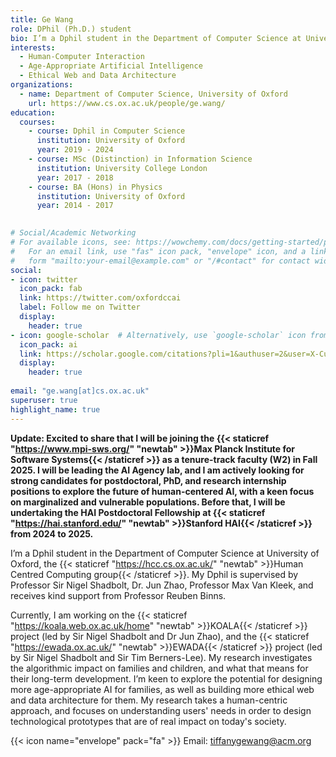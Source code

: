 ```yaml
---
title: Ge Wang
role: DPhil (Ph.D.) student
bio: I’m a Dphil student in the Department of Computer Science at University of Oxford. My research investigates the algorithmic impact on families and children, and what that means for their long-term development. I’m keen to explore the potential for designing more age-appropriate AI for families, as well as building more ethical web and data architecture for them. My research takes a human-centric approach, and focuses on understanding users' needs in order to design technological prototypes that are of real impact on today's society.
interests:
  - Human-Computer Interaction
  - Age-Appropriate Artificial Intelligence
  - Ethical Web and Data Architecture
organizations:
  - name: Department of Computer Science, University of Oxford
    url: https://www.cs.ox.ac.uk/people/ge.wang/
education:
  courses:
    - course: Dphil in Computer Science
      institution: University of Oxford
      year: 2019 - 2024
    - course: MSc (Distinction) in Information Science
      institution: University College London
      year: 2017 - 2018
    - course: BA (Hons) in Physics
      institution: University of Oxford
      year: 2014 - 2017
      

# Social/Academic Networking
# For available icons, see: https://wowchemy.com/docs/getting-started/page-builder/#icons
#   For an email link, use "fas" icon pack, "envelope" icon, and a link in the
#   form "mailto:your-email@example.com" or "/#contact" for contact widget.
social:
- icon: twitter
  icon_pack: fab
  link: https://twitter.com/oxfordccai
  label: Follow me on Twitter
  display:
    header: true
- icon: google-scholar  # Alternatively, use `google-scholar` icon from `ai` icon pack
  icon_pack: ai
  link: https://scholar.google.com/citations?pli=1&authuser=2&user=X-Cuad0AAAAJ
  display:
    header: true
  
email: "ge.wang[at]cs.ox.ac.uk"
superuser: true
highlight_name: true
---
```

**Update: Excited to share that I will be joining the {{< staticref "https://www.mpi-sws.org/" "newtab" >}}Max Planck Institute for Software Systems{{< /staticref >}} as a tenure-track faculty (W2) in Fall 2025. I will be leading the AI Agency lab, and I am actively looking for strong candidates for postdoctoral, PhD, and research internship positions to explore the future of human-centered AI, with a keen focus on marginalized and vulnerable populations. Before that, I will be undertaking the HAI Postdoctoral Fellowship at {{< staticref "https://hai.stanford.edu/" "newtab" >}}Stanford HAI{{< /staticref >}} from 2024 to 2025.**   

I’m a Dphil student in the Department of Computer Science at University of Oxford, the {{< staticref "https://hcc.cs.ox.ac.uk/" "newtab" >}}Human Centred Computing group{{< /staticref >}}. My Dphil is supervised by Professor Sir Nigel Shadbolt, Dr. Jun Zhao, Professor Max Van Kleek, and receives kind support from Professor Reuben Binns. 

Currently, I am working on the {{< staticref "https://koala.web.ox.ac.uk/home" "newtab" >}}KOALA{{< /staticref >}} project (led by Sir Nigel Shadbolt and Dr Jun Zhao), and the {{< staticref "https://ewada.ox.ac.uk/" "newtab" >}}EWADA{{< /staticref >}} project (led by Sir Nigel Shadbolt and Sir Tim Berners-Lee). My research investigates the algorithmic impact on families and children, and what that means for their long-term development. I’m keen to explore the potential for designing more age-appropriate AI for families, as well as building more ethical web and data architecture for them. My research takes a human-centric approach, and focuses on understanding users' needs in order to design technological prototypes that are of real impact on today's society.

{{< icon name="envelope" pack="fa" >}} Email: tiffanygewang@acm.org

<!-- {{< icon name="download" pack="fas" >}} {{< staticref "uploads/CV.pdf" "newtab" >}}curriculum vitae{{< /staticref >}}. -->

